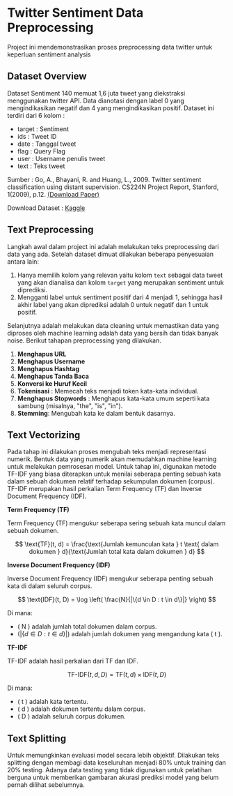 # Twitter Sentiment Data Preprocessing
Project ini mendemonstrasikan proses preprocessing data twitter untuk keperluan sentiment analysis

## Dataset Overview
Dataset Sentiment 140 memuat 1,6 juta tweet yang diekstraksi menggunakan twitter API. Data dianotasi dengan label 0 yang mengindikasikan negatif dan 4 yang mengindikasikan positif. Dataset ini terdiri dari 6 kolom :
- target : Sentiment
- ids : Tweet ID
- date : Tanggal tweet
- flag : Query Flag
- user : Username penulis tweet
- text : Teks tweet

Sumber : Go, A., Bhayani, R. and Huang, L., 2009. Twitter sentiment classification using distant supervision. CS224N Project Report, Stanford, 1(2009), p.12. [(Download Paper)](https://www-cs.stanford.edu/people/alecmgo/papers/TwitterDistantSupervision09.pdf)

Download Dataset : [Kaggle](https://www.kaggle.com/datasets/kazanova/sentiment140)


## Text Preprocessing

Langkah awal dalam project ini adalah melakukan teks preprocessing dari data yang ada. Setelah dataset dimuat dilakukan beberapa penyesuaian antara lain:
1. Hanya memilih kolom yang relevan yaitu kolom `text` sebagai data tweet yang akan dianalisa dan kolom `target` yang merupakan sentiment untuk diprediksi.
2. Mengganti label untuk sentiment positif dari 4 menjadi 1, sehingga hasil akhir label yang akan diprediksi adalah 0 untuk negatif dan 1 untuk positif.

Selanjutnya adalah melakukan data cleaning untuk memastikan data yang diproses oleh machine learning adalah data yang bersih dan tidak banyak noise. Berikut tahapan preprocessing yang dilakukan.
1. **Menghapus URL**
2. **Menghapus Username**
3. **Menghapus Hashtag**
4. **Menghapus Tanda Baca**
5. **Konversi ke Huruf Kecil**
6. **Tokenisasi** : Memecah teks menjadi token kata-kata individual.
7. **Menghapus Stopwords** : Menghapus kata-kata umum seperti kata sambung (misalnya, "the", "is", "in").
8. **Stemming**: Mengubah kata ke dalam bentuk dasarnya.

## Text Vectorizing
Pada tahap ini dilakukan proses mengubah teks menjadi representasi numerik. Bentuk data yang numerik akan memudahkan machine learning untuk melakukan pemrosesan model. Untuk tahap ini, digunakan metode TF-IDF yang biasa diterapkan untuk menilai seberapa penting sebuah kata dalam sebuah dokumen relatif terhadap sekumpulan dokumen (corpus). TF-IDF merupakan hasil perkalian Term Frequency (TF) dan Inverse Document Frequency (IDF).

**Term Frequency (TF)**

Term Frequency (TF) mengukur seberapa sering sebuah kata muncul dalam sebuah dokumen. 

$$ \text{TF}(t, d) = \frac{\text{Jumlah kemunculan kata } t \text{ dalam dokumen } d}{\text{Jumlah total kata dalam dokumen } d} $$

**Inverse Document Frequency (IDF)**

Inverse Document Frequency (IDF) mengukur seberapa penting sebuah kata di dalam seluruh corpus. 

$$ \text{IDF}(t, D) = \log \left( \frac{N}{|\{d \in D : t \in d\}|} \right) $$

Di mana:
- \( N \) adalah jumlah total dokumen dalam corpus.
- $(|\{d \in D : t \in d\}|)$ adalah jumlah dokumen yang mengandung kata \( t \).

**TF-IDF**

TF-IDF adalah hasil perkalian dari TF dan IDF.

$$ \text{TF-IDF}(t, d, D) = \text{TF}(t, d) \times \text{IDF}(t, D) $$

Di mana:
- \( t \) adalah kata tertentu.
- \( d \) adalah dokumen tertentu dalam corpus.
- \( D \) adalah seluruh corpus dokumen.


## Text Splitting
Untuk memungkinkan evaluasi model secara lebih objektif. Dilakukan teks splitting dengan membagi data keseluruhan menjadi 80% untuk training dan 20% testing. Adanya data testing yang tidak digunakan untuk pelatihan berguna untuk memberikan gambaran akurasi prediksi model yang belum pernah dilihat sebelumnya.
